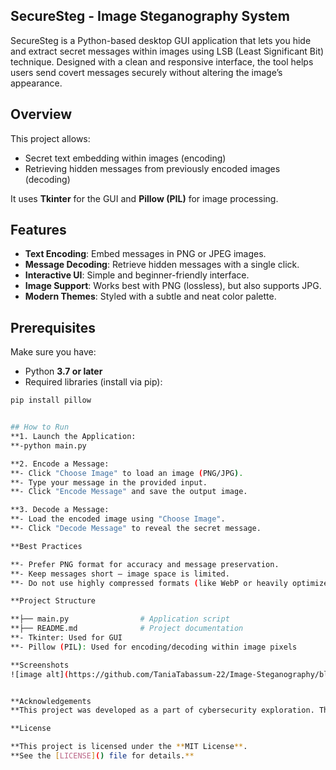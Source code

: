 ## SecureSteg - Image Steganography System

SecureSteg is a Python-based desktop GUI application that lets you hide and extract secret messages within images using LSB (Least Significant Bit) technique. Designed with a clean and responsive interface, the tool helps users send covert messages securely without altering the image’s appearance.


## Overview

This project allows:
- Secret text embedding within images (encoding)
- Retrieving hidden messages from previously encoded images (decoding)

It uses **Tkinter** for the GUI and **Pillow (PIL)** for image processing.


## Features

- **Text Encoding**: Embed messages in PNG or JPEG images.
- **Message Decoding**: Retrieve hidden messages with a single click.
- **Interactive UI**: Simple and beginner-friendly interface.
- **Image Support**: Works best with PNG (lossless), but also supports JPG.
- **Modern Themes**: Styled with a subtle and neat color palette.


## Prerequisites

Make sure you have:

- Python **3.7 or later**
- Required libraries (install via pip):

```bash
pip install pillow


## How to Run
**1. Launch the Application:
**-python main.py

**2. Encode a Message:
**- Click "Choose Image" to load an image (PNG/JPG).
**- Type your message in the provided input.
**- Click "Encode Message" and save the output image.

**3. Decode a Message:
**- Load the encoded image using "Choose Image".
**- Click "Decode Message" to reveal the secret message.

**Best Practices

**- Prefer PNG format for accuracy and message preservation.
**- Keep messages short — image space is limited.
**- Do not use highly compressed formats (like WebP or heavily optimized JPGs).

**Project Structure

**├── main.py                # Application script
**├── README.md              # Project documentation
**- Tkinter: Used for GUI
**- Pillow (PIL): Used for encoding/decoding within image pixels

**Screenshots
![image alt](https://github.com/TaniaTabassum-22/Image-Steganography/blob/main/Home_Page.png?raw=true)


**Acknowledgements
**This project was developed as a part of cybersecurity exploration. The project aims to raise awareness about secure communication using modern steganography techniques.

**License

**This project is licensed under the **MIT License**.  
**See the [LICENSE]() file for details.**
